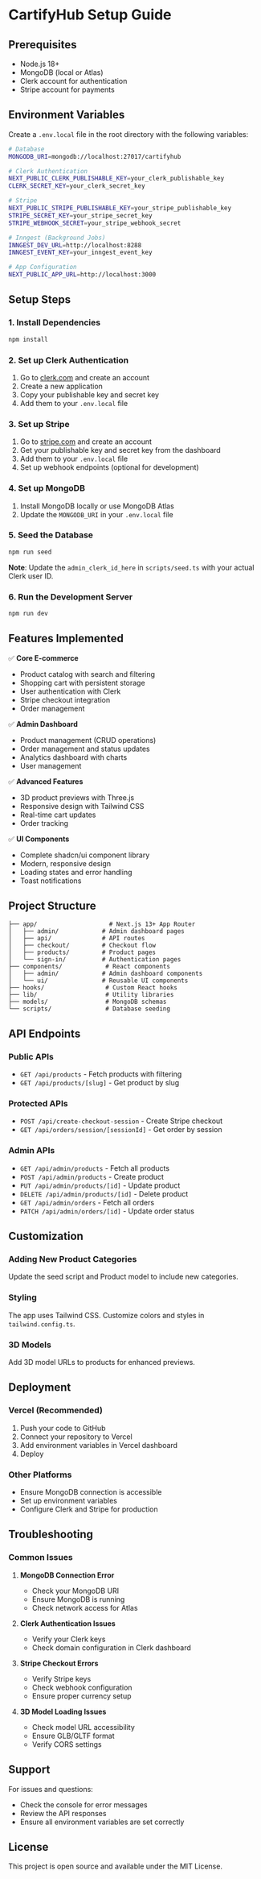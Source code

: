 # CartifyHub Setup Guide

## Prerequisites

- Node.js 18+ 
- MongoDB (local or Atlas)
- Clerk account for authentication
- Stripe account for payments

## Environment Variables

Create a `.env.local` file in the root directory with the following variables:

```bash
# Database
MONGODB_URI=mongodb://localhost:27017/cartifyhub

# Clerk Authentication
NEXT_PUBLIC_CLERK_PUBLISHABLE_KEY=your_clerk_publishable_key
CLERK_SECRET_KEY=your_clerk_secret_key

# Stripe
NEXT_PUBLIC_STRIPE_PUBLISHABLE_KEY=your_stripe_publishable_key
STRIPE_SECRET_KEY=your_stripe_secret_key
STRIPE_WEBHOOK_SECRET=your_stripe_webhook_secret

# Inngest (Background Jobs)
INNGEST_DEV_URL=http://localhost:8288
INNGEST_EVENT_KEY=your_inngest_event_key

# App Configuration
NEXT_PUBLIC_APP_URL=http://localhost:3000
```

## Setup Steps

### 1. Install Dependencies

```bash
npm install
```

### 2. Set up Clerk Authentication

1. Go to [clerk.com](https://clerk.com) and create an account
2. Create a new application
3. Copy your publishable key and secret key
4. Add them to your `.env.local` file

### 3. Set up Stripe

1. Go to [stripe.com](https://stripe.com) and create an account
2. Get your publishable key and secret key from the dashboard
3. Add them to your `.env.local` file
4. Set up webhook endpoints (optional for development)

### 4. Set up MongoDB

1. Install MongoDB locally or use MongoDB Atlas
2. Update the `MONGODB_URI` in your `.env.local` file

### 5. Seed the Database

```bash
npm run seed
```

**Note**: Update the `admin_clerk_id_here` in `scripts/seed.ts` with your actual Clerk user ID.

### 6. Run the Development Server

```bash
npm run dev
```

## Features Implemented

✅ **Core E-commerce**
- Product catalog with search and filtering
- Shopping cart with persistent storage
- User authentication with Clerk
- Stripe checkout integration
- Order management

✅ **Admin Dashboard**
- Product management (CRUD operations)
- Order management and status updates
- Analytics dashboard with charts
- User management

✅ **Advanced Features**
- 3D product previews with Three.js
- Responsive design with Tailwind CSS
- Real-time cart updates
- Order tracking

✅ **UI Components**
- Complete shadcn/ui component library
- Modern, responsive design
- Loading states and error handling
- Toast notifications

## Project Structure

```
├── app/                    # Next.js 13+ App Router
│   ├── admin/            # Admin dashboard pages
│   ├── api/              # API routes
│   ├── checkout/         # Checkout flow
│   ├── products/         # Product pages
│   └── sign-in/          # Authentication pages
├── components/            # React components
│   ├── admin/            # Admin dashboard components
│   └── ui/               # Reusable UI components
├── hooks/                 # Custom React hooks
├── lib/                   # Utility libraries
├── models/                # MongoDB schemas
└── scripts/               # Database seeding
```

## API Endpoints

### Public APIs
- `GET /api/products` - Fetch products with filtering
- `GET /api/products/[slug]` - Get product by slug

### Protected APIs
- `POST /api/create-checkout-session` - Create Stripe checkout
- `GET /api/orders/session/[sessionId]` - Get order by session

### Admin APIs
- `GET /api/admin/products` - Fetch all products
- `POST /api/admin/products` - Create product
- `PUT /api/admin/products/[id]` - Update product
- `DELETE /api/admin/products/[id]` - Delete product
- `GET /api/admin/orders` - Fetch all orders
- `PATCH /api/admin/orders/[id]` - Update order status

## Customization

### Adding New Product Categories
Update the seed script and Product model to include new categories.

### Styling
The app uses Tailwind CSS. Customize colors and styles in `tailwind.config.ts`.

### 3D Models
Add 3D model URLs to products for enhanced previews.

## Deployment

### Vercel (Recommended)
1. Push your code to GitHub
2. Connect your repository to Vercel
3. Add environment variables in Vercel dashboard
4. Deploy

### Other Platforms
- Ensure MongoDB connection is accessible
- Set up environment variables
- Configure Clerk and Stripe for production

## Troubleshooting

### Common Issues

1. **MongoDB Connection Error**
   - Check your MongoDB URI
   - Ensure MongoDB is running
   - Check network access for Atlas

2. **Clerk Authentication Issues**
   - Verify your Clerk keys
   - Check domain configuration in Clerk dashboard

3. **Stripe Checkout Errors**
   - Verify Stripe keys
   - Check webhook configuration
   - Ensure proper currency setup

4. **3D Model Loading Issues**
   - Check model URL accessibility
   - Ensure GLB/GLTF format
   - Verify CORS settings

## Support

For issues and questions:
- Check the console for error messages
- Review the API responses
- Ensure all environment variables are set correctly

## License

This project is open source and available under the MIT License.
